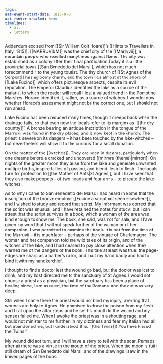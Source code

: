 ```yaml
---
tags: 
aat-event-start-date: 1815-0-0
aat-render-enabled: true
timelines:
  - all
  - letters
---
```

Addendum excised from [[Sir William Colt Hoare]]’s [[Hints to Travellers in Italy, 1815]].
[[MARRUVIUM]] was the chief city of the [[Marruvii]], a mountain people who rebelled manytimes against Rome. The city was established as a colony after their final pacification.Today it is a little provincial town, [[San Benedetto dei Marsi]], which has not much torecommend it to the young tourist. The tiny church of [[St Agnes of the Serpent]] has agloomy charm, and the town lies almost at the shore of [[Lake Fucino]], which offers picturesque aspects, despite its evil reputation. The Emperor Claudius identified the lake as a source of the malaria, to which the reader will recall I lost a valued friend in the Pomptine Marshes. Horace identified it, rather, as a source of witches. I wonder now whether Horace’s assessment might not be the correct one, but I should not run ahead.

Lake Fucino has been reduced many times, though it creeps back when the drainage fails, so that even now the locals refer to its margins as ‘[[the dry country]]’. A bronze bearing an antique inscription in the tongue of the Marruvii was found in the dry places, and is now kept in the church. The priest is severe on its dangers – it has been touched by the lake-witches – but nevertheless will show it to the curious, for a small donation.

On the matter of the [[witches]]. They are seen in dreams, particularly when one dreams before a cracked and uncovered [[mirrors (theme)|mirror]]. On nights of the greater moon they arise from the lake and generate unwanted multiple births, inspire follies of passion, and blend flesh to flesh. The locals turn for protection to [[the Mother of Ants|St Agnes]], but I have seen that they also make poppets – of two heads and four arms – to placate the lake-witches.

As to why I came to San Benedetto dei Marsi: I had heard in Rome that the inscription of the bronze employs [[Fucine|a script not seen elsewhere]], and I wished to study and record that script. My informant was correct that the script was unusual, and I have retained the notes for study; but I can attest that the script survives in a book, which a woman of the area was kind enough to show me. The book, she said, was not for sale, and I have given my word that I will not speak further of the woman or of her companion. I was permitted to examine the book. It is not from the time of the Marruvii – it is much later – perhaps of the vintage of Charlemagne. The woman and her companion told me wild
tales of its origin, and of the witches of the lake, and I had ceased to pay close attention when they warned me of the dangers of the book. This tale at least was true: the page-edges are sharp as a barber’s razor, and I cut my hand badly and had to bind it with my handkerchief.

I thought to find a doctor lest the wound go bad, but the doctor was lost to drink, and my host directed me to the sanctuary of St Agnes. I would not choose a priest as a physician, but the sanctuary has been a place of healing since, I am assured, the time of the Romans, and the cut was very deep.

Still when I came there the priest would not bind my injury, averring that wounds are holy to Agnes. He promised to draw the poison from my flesh and I sat upon the altar steps and he set his mouth to the wound and my senses failed me. When I awoke the priest was in a shouting rage, and would not minister to me further. In my dizziness and fear my Italian had all but abandoned me, but I understood this: ‘[[the Twins]]! You have kissed the Twins!’

My wound did not turn, and I will have a story to tell with the scar. Perhaps after all there was a virtue in the mouth of the priest. When the moon is full I still dream of San Benedetto dei Marsi, and of the drawings I saw in the knived pages of the book.
